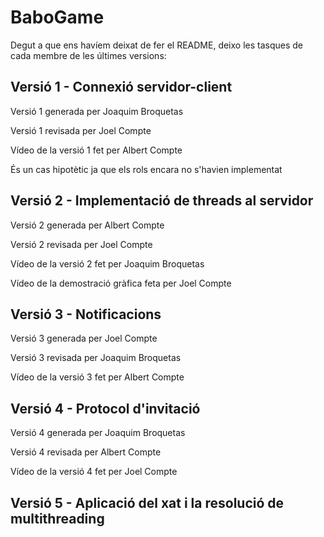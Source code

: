 # BaboGame
Degut a que ens havíem deixat de fer el README, deixo les tasques de cada membre de les últimes versions:

## Versió 1 - Connexió servidor-client

Versió 1 generada per Joaquim Broquetas

Versió 1 revisada per Joel Compte

Vídeo de la versió 1 fet per Albert Compte

És un cas hipotètic ja que els rols encara no s'havien implementat

## Versió 2 - Implementació de threads al servidor

Versió 2 generada per Albert Compte

Versió 2 revisada per Joel Compte

Vídeo de la versió 2 fet per Joaquim Broquetas

Vídeo de la demostració gràfica feta per Joel Compte


## Versió 3 - Notificacions

Versió 3 generada per Joel Compte

Versió 3 revisada per Joaquim Broquetas

Vídeo de la versió 3 fet per Albert Compte


## Versió 4 - Protocol d'invitació

Versió 4 generada per Joaquim Broquetas

Versió 4 revisada per Albert Compte

Vídeo de la versió 4 fet per Joel Compte

## Versió 5 - Aplicació del xat i la resolució de multithreading
